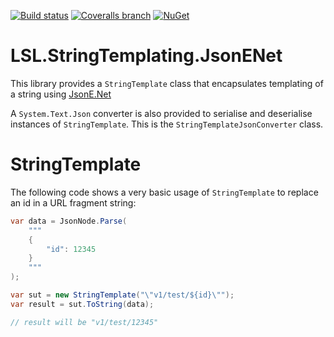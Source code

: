 [![Build status](https://img.shields.io/appveyor/ci/alunacjones/lsl-stringtemplating-jsonenet.svg)](https://ci.appveyor.com/project/alunacjones/lsl-stringtemplating-jsonenet)
[![Coveralls branch](https://img.shields.io/coverallsCoverage/github/alunacjones/LSL.StringTemplating.JsonENet)](https://coveralls.io/github/alunacjones/LSL.StringTemplating.JsonENet)
[![NuGet](https://img.shields.io/nuget/v/LSL.StringTemplating.JsonENet.svg)](https://www.nuget.org/packages/LSL.StringTemplating.JsonENet/)

# LSL.StringTemplating.JsonENet

This library provides a `StringTemplate` class that encapsulates templating of a string using [JsonE.Net](https://www.nuget.org/packages/JsonE.Net)

A `System.Text.Json` converter is also provided to serialise and deserialise instances of `StringTemplate`. This is the `StringTemplateJsonConverter` class.

# StringTemplate

The following code shows a very basic usage of `StringTemplate` to replace an id in a URL fragment string:

```csharp
var data = JsonNode.Parse(
    """
    {
        "id": 12345
    }
    """
);

var sut = new StringTemplate("\"v1/test/${id}\"");
var result = sut.ToString(data);

// result will be "v1/test/12345"
```



